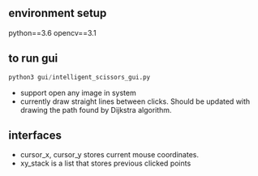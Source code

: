 ## environment setup
python==3.6
opencv==3.1

## to run gui
```python
python3 gui/intelligent_scissors_gui.py
```
- support open any image in system
- currently draw straight lines between clicks. Should be updated with drawing the path found by Dijkstra algorithm.
## interfaces
- cursor_x, cursor_y stores current mouse coordinates.
- xy_stack is a list that stores previous clicked points
